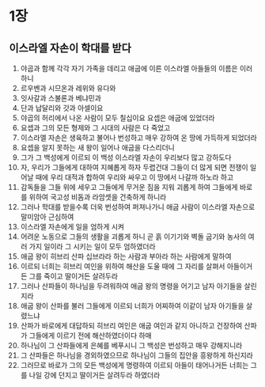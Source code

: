 # 1장

## 이스라엘 자손이 학대를 받다
1. 야곱과 함께 각각 자기 가족을 데리고 애굽에 이른 이스라엘 아들들의 이름은 이러하니
2. 르우벤과 시므온과 레위와 유다와
3. 잇사갈과 스불론과 베냐민과
4. 단과 납달리와 갓과 아셀이요
5. 야곱의 허리에서 나온 사람이 모두 칠십이요 요셉은 애굽에 있었더라
6. 요셉과 그의 모든 형제와 그 시대의 사람은 다 죽었고
7. 이스라엘 자손은 생육하고 불어나 번성하고 매우 강하여 온 땅에 가득하게 되었더라
8. 요셉을 알지 못하는 새 왕이 일어나 애굽을 다스리더니
9. 그가 그 백성에게 이르되 이 백성 이스라엘 자손이 우리보다 많고 강하도다
10. 자, 우리가 그들에게 대하여 지혜롭게 하자 두렵건대 그들이 더 많게 되면 전쟁이 일어날 때에 우리 대적과 합하여 우리와 싸우고 이 땅에서 나갈까 하노라 하고
11. 감독들을 그들 위에 세우고 그들에게 무거운 짐을 지워 괴롭게 하여 그들에게 바로를 위하여 국고성 비돔과 라암셋을 건축하게 하니라
12. 그러나 학대를 받을수록 더욱 번성하여 퍼져나가니 애굽 사람이 이스라엘 자손으로 말미암아 근심하여
13. 이스라엘 자손에게 일을 엄하게 시켜
14. 어려운 노동으로 그들의 생활을 괴롭게 하니 곧 흙 이기기와 벽돌 굽기와 농사의 여러 가지 일이라 그 시키는 일이 모두 엄하였더라
15. 애굽 왕이 히브리 산파 십브라라 하는 사람과 부아라 하는 사람에게 말하여
16. 이르되 너희는 히브리 여인을 위하여 해산을 도울 때에 그 자리를 살펴서 아들이거든 그를 죽이고 딸이거든 살려두라
17. 그러나 산파들이 하나님을 두려워하여 애굽 왕의 명령을 어기고 남자 아기들을 살린지라
18. 애굽 왕이 산파를 불러 그들에게 이르되 너희가 어찌하여 이같이 남자 아기들을 살렸느냐
19. 산파가 바로에게 대답하되 히브리 여인은 애굽 여인과 같지 아니하고 건장하여 산파가 그들에게 이르기 전에 해산하였더이다 하매
20. 하나님이 그 산파들에게 은혜를 베푸시니 그 백성은 번성하고 매우 강해지니라
21. 그 산파들은 하나님을 경외하였으므로 하나님이 그들의 집안을 흥왕하게 하신지라
22. 그러므로 바로가 그의 모든 백성에게 명령하여 이르되 아들이 태어나거든 너희는 그를 나일 강에 던지고 딸이거든 살려두라 하였더라